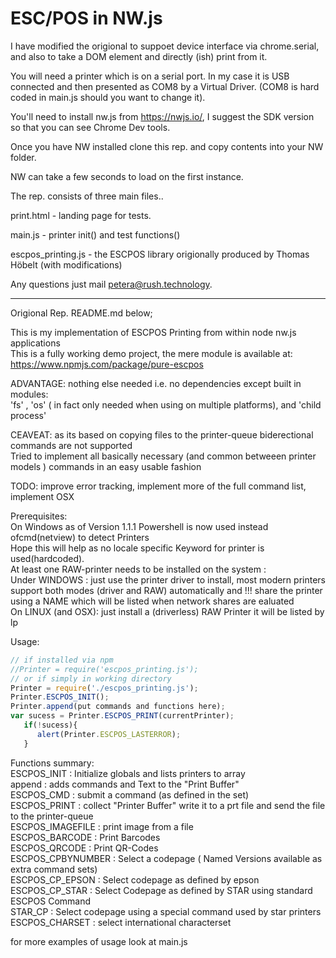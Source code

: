 # ESC/POS in NW.js

I have modified the origional to suppoet device interface via chrome.serial, and also to take a <canvas> DOM element and directly (ish) print from it.

You will need a printer which is on a serial port.  In my case it is USB connected and then presented as COM8 by a Virtual Driver.  (COM8 is hard coded in main.js should you want to change it).

You'll need to install nw.js from https://nwjs.io/, I suggest the SDK version so that you can see Chrome Dev tools.

Once you have NW installed clone this rep. and copy contents into your NW folder.

NW can take a few seconds to load on the first instance.

The rep. consists of three main files..

print.html - landing page for tests.

main.js - printer init() and test functions()

escpos_printing.js - the ESCPOS library origionally produced by Thomas Höbelt (with modifications)

Any questions just mail petera@rush.technology.

******************************************************

Origional Rep. README.md below;


This is my implementation of ESCPOS Printing from within node nw.js applications   
This is a fully working demo project, the mere module is available at:  
https://www.npmjs.com/package/pure-escpos  

ADVANTAGE: nothing else needed i.e. no dependencies except built in modules:  
'fs' , 'os' ( in fact only needed when using on multiple platforms), and 'child process'

CEAVEAT: as its based on copying files to the printer-queue biderectional commands are not supported  
Tried to implement all basically necessary (and common betweeen printer models ) commands in an easy usable fashion
 
TODO: improve error tracking, implement more of the full command list, implement OSX

Prerequisites:  
On Windows as of Version 1.1.1 Powershell is now used instead ofcmd(netview) to detect Printers  
Hope this will help as no locale specific Keyword for printer is used(hardcoded).  
At least one RAW-printer needs to be installed on the system :  
Under WINDOWS : just use the printer driver to install, most modern printers support both modes (driver and RAW) automatically
and !!! share the printer using a NAME which will be listed when network shares are ealuated  
On LINUX (and OSX): just install a (driverless) RAW Printer it will be listed by lp

Usage:
 ```javascript
 // if installed via npm
 //Printer = require('escpos_printing.js');
 // or if simply in working directory
 Printer = require('./escpos_printing.js');
 Printer.ESCPOS_INIT();
 Printer.append(put commands and functions here);
 var sucess = Printer.ESCPOS_PRINT(currentPrinter);
    if(!sucess){
       alert(Printer.ESCPOS_LASTERROR);
    }           

```
Functions summary:  
ESCPOS_INIT : Initialize globals and lists printers to array  
append : adds commands and Text to the "Print Buffer"  
ESCPOS_CMD : submit a command (as defined in the set)  
ESCPOS_PRINT : collect "Printer Buffer" write it to a prt file and send the file to the printer-queue  
ESCPOS_IMAGEFILE : print image from a file  
ESCPOS_BARCODE : Print Barcodes  
ESCPOS_QRCODE : Print QR-Codes  
ESCPOS_CPBYNUMBER : Select a codepage ( Named Versions available as extra command sets)  
ESCPOS_CP_EPSON : Select codepage as defined by epson  
ESCPOS_CP_STAR : Select Codepage as defined by STAR using standard ESCPOS Command  
STAR_CP : Select codepage using a special command used by star printers  
ESCPOS_CHARSET : select international characterset

for more examples of usage look at main.js
